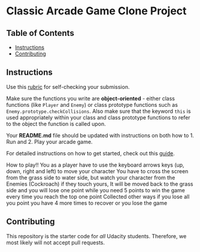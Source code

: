 # Classic Arcade Game Clone Project

## Table of Contents

- [Instructions](#instructions)
- [Contributing](#contributing)

## Instructions

Use this [rubric](https://review.udacity.com/#!/rubrics/15/view) for self-checking your submission.

Make sure the functions you write are **object-oriented** - either class functions (like `Player` and `Enemy`) or class prototype functions such as `Enemy.prototype.checkCollisions`. Also make sure that the keyword `this` is used appropriately within your class and class prototype functions to refer to the object the function is called upon.

Your **README.md** file should be updated with instructions on both how to 1. Run and 2. Play your arcade game.

For detailed instructions on how to get started, check out this [guide](https://docs.google.com/document/d/1v01aScPjSWCCWQLIpFqvg3-vXLH2e8_SZQKC8jNO0Dc/pub?embedded=true).



How to play!!
You as a player have to use the keyboard arrows keys (up, down, right and left) to move your character 
You have to cross the screen from the grass side to water side, but watch your character from the Enemies (Cockroach) if they touch yours, It will be moved back to the grass side and you will lose one point while you need 5 points to win the game every time you reach the top one point 
Collected other ways if you lose all you point you have 4 more times to recover or you lose the game 



## Contributing

This repository is the starter code for _all_ Udacity students. Therefore, we most likely will not accept pull requests.
